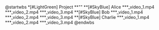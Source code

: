 @startwbs
*[#LightGreen] Project
**""
**[#SkyBlue] Alice
***_video_1.mp4
***_video_2.mp4
***_video_3.mp4
**[#SkyBlue] Bob
***_video_1.mp4
***_video_2.mp4
***_video_3.mp4
**[#SkyBlue] Charlie
***_video_1.mp4
***_video_2.mp4
***_video_3.mp4
@endwbs
